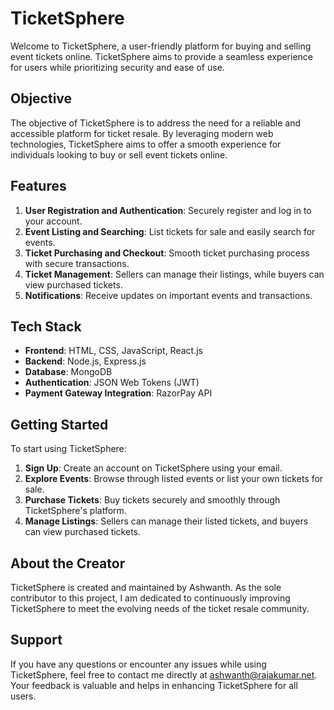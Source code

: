 # TicketSphere

Welcome to TicketSphere, a user-friendly platform for buying and selling event tickets online. TicketSphere aims to provide a seamless experience for users while prioritizing security and ease of use.

## Objective

The objective of TicketSphere is to address the need for a reliable and accessible platform for ticket resale. By leveraging modern web technologies, TicketSphere aims to offer a smooth experience for individuals looking to buy or sell event tickets online.

## Features

1. **User Registration and Authentication**: Securely register and log in to your account.
2. **Event Listing and Searching**: List tickets for sale and easily search for events.
3. **Ticket Purchasing and Checkout**: Smooth ticket purchasing process with secure transactions.
4. **Ticket Management**: Sellers can manage their listings, while buyers can view purchased tickets.
5. **Notifications**: Receive updates on important events and transactions.

## Tech Stack

- **Frontend**: HTML, CSS, JavaScript, React.js
- **Backend**: Node.js, Express.js
- **Database**: MongoDB
- **Authentication**: JSON Web Tokens (JWT)
- **Payment Gateway Integration**: RazorPay API

## Getting Started

To start using TicketSphere:

1. **Sign Up**: Create an account on TicketSphere using your email.
2. **Explore Events**: Browse through listed events or list your own tickets for sale.
3. **Purchase Tickets**: Buy tickets securely and smoothly through TicketSphere's platform.
4. **Manage Listings**: Sellers can manage their listed tickets, and buyers can view purchased tickets.

## About the Creator

TicketSphere is created and maintained by Ashwanth. As the sole contributor to this project, I am dedicated to continuously improving TicketSphere to meet the evolving needs of the ticket resale community.

## Support

If you have any questions or encounter any issues while using TicketSphere, feel free to contact me directly at ashwanth@rajakumar.net. Your feedback is valuable and helps in enhancing TicketSphere for all users.


